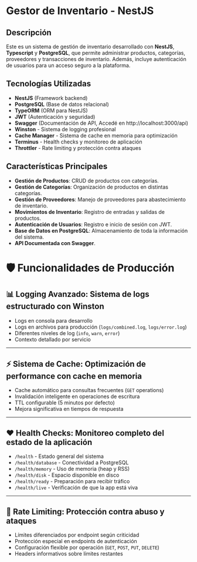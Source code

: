 # Gestor de Inventario - NestJS

## Descripción
Este es un sistema de gestión de inventario desarrollado con **NestJS**, **Typescript** y **PostgreSQL**, que permite administrar productos, categorías, proveedores y transacciones de inventario. Además, incluye autenticación de usuarios para un acceso seguro a la plataforma.

## Tecnologías Utilizadas
- **NestJS** (Framework backend)
- **PostgreSQL** (Base de datos relacional)
- **TypeORM** (ORM para NestJS)
- **JWT** (Autenticación y seguridad)
- **Swagger** (Documentación de API, Accedé en http://localhost:3000/api)
- **Winston** - Sistema de logging profesional
- **Cache Manager** - Sistema de cache en memoria para optimización
- **Terminus** - Health checks y monitoreo de aplicación
- **Throttler** - Rate limiting y protección contra ataques


## Características Principales
- **Gestión de Productos**: CRUD de productos con categorías.
- **Gestión de Categorías**: Organización de productos en distintas categorías.
- **Gestión de Proveedores**: Manejo de proveedores para abastecimiento de inventario.
- **Movimientos de Inventario**: Registro de entradas y salidas de productos.
- **Autenticación de Usuarios**: Registro e inicio de sesión con JWT.
- **Base de Datos en PostgreSQL**: Almacenamiento de toda la información del sistema.
- **API Documentada con Swagger**.

# 🛡️ Funcionalidades de Producción

## 📊 Logging Avanzado: Sistema de logs estructurado con Winston

- Logs en consola para desarrollo  
- Logs en archivos para producción (`logs/combined.log`, `logs/error.log`)  
- Diferentes niveles de log (`info`, `warn`, `error`)  
- Contexto detallado por servicio  

---

## ⚡ Sistema de Cache: Optimización de performance con cache en memoria

- Cache automático para consultas frecuentes (`GET` operations)  
- Invalidación inteligente en operaciones de escritura  
- TTL configurable (5 minutos por defecto)  
- Mejora significativa en tiempos de respuesta  

---

## ❤️ Health Checks: Monitoreo completo del estado de la aplicación

- `/health` - Estado general del sistema  
- `/health/database` - Conectividad a PostgreSQL  
- `/health/memory` - Uso de memoria (heap y RSS)  
- `/health/disk` - Espacio disponible en disco  
- `/health/ready` - Preparación para recibir tráfico  
- `/health/live` - Verificación de que la app está viva  

---

## 🚦 Rate Limiting: Protección contra abuso y ataques

- Límites diferenciados por endpoint según criticidad  
- Protección especial en endpoints de autenticación  
- Configuración flexible por operación (`GET`, `POST`, `PUT`, `DELETE`)  
- Headers informativos sobre límites restantes  
